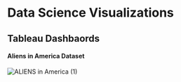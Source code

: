 # Data Science Visualizations
## Tableau Dashbaords
#### Aliens in America Dataset
![ALIENS in America (1)](https://user-images.githubusercontent.com/105242871/188285210-83414795-516a-4eb7-bd57-613afce46dbe.jpg)
